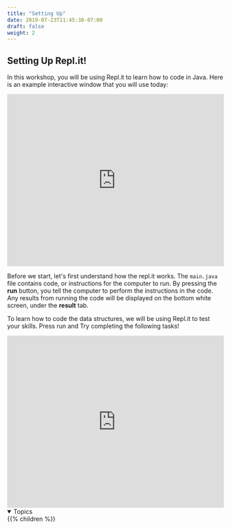 ```yaml
---
title: "Setting Up"
date: 2019-07-23T11:45:38-07:00
draft: false
weight: 2
---
```


<link rel="stylesheet" href="../../style.css">

## Setting Up Repl.it!

In this workshop, you will be using Repl.it to learn how to code in Java. Here is an example interactive window that you will use today:

<iframe height="400px" width="100%" src="https://replit.com/@waterdud/helloWorld?lite=true" scrolling="no" frameborder="no" allowtransparency="true" allowfullscreen="true" sandbox="allow-forms allow-pointer-lock allow-popups allow-same-origin allow-scripts allow-modals"></iframe>


Before we start, let's first understand how the repl.it works. The `main.java` file contains code, or instructions for the computer to run. By pressing the **run** button, you tell the computer to perform the instructions in the code. Any results from running the code will be displayed on the bottom white screen, under the **result** tab.


To learn how to code the data structures, we will be using Repl.it to test your skills. Press run and Try completing the following tasks!

<iframe height="400px" width="100%" src="https://repl.it/@waterdud/NuevoIntro?lite=true" scrolling="no" frameborder="no" allowtransparency="true" allowfullscreen="true" sandbox="allow-forms allow-pointer-lock allow-popups allow-same-origin allow-scripts allow-modals"></iframe>



<details open>
<summary>Topics</summary>
{{% children %}}
</details>